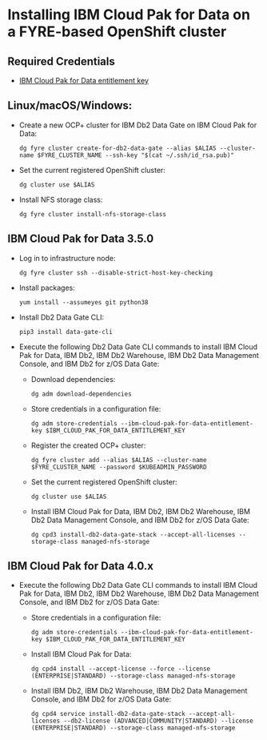 # Installing IBM Cloud Pak for Data on a FYRE-based OpenShift cluster

## Required Credentials

- [IBM Cloud Pak for Data entitlement key](https://myibm.ibm.com/products-services/containerlibrary)

## Linux/macOS/Windows:

- Create a new OCP+ cluster for IBM Db2 Data Gate on IBM Cloud Pak for Data:

  ```shell
  dg fyre cluster create-for-db2-data-gate --alias $ALIAS --cluster-name $FYRE_CLUSTER_NAME --ssh-key "$(cat ~/.ssh/id_rsa.pub)"
  ```

- Set the current registered OpenShift cluster:

  ```shell
  dg cluster use $ALIAS
  ```

- Install NFS storage class:

  ```shell
  dg fyre cluster install-nfs-storage-class
  ```

## IBM Cloud Pak for Data 3.5.0

- Log in to infrastructure node:

  ```shell
  dg fyre cluster ssh --disable-strict-host-key-checking
  ```

- Install packages:

  ```shell
  yum install --assumeyes git python38
  ```

- Install Db2 Data Gate CLI:

  ```shell
  pip3 install data-gate-cli
  ```

- Execute the following Db2 Data Gate CLI commands to install IBM Cloud Pak for Data, IBM Db2, IBM Db2 Warehouse, IBM Db2 Data Management Console, and IBM Db2 for z/OS Data Gate:

  - Download dependencies:

    ```shell
    dg adm download-dependencies
    ```

  - Store credentials in a configuration file:

    ```shell
    dg adm store-credentials --ibm-cloud-pak-for-data-entitlement-key $IBM_CLOUD_PAK_FOR_DATA_ENTITLEMENT_KEY
    ```

  - Register the created OCP+ cluster:

    ```shell
    dg fyre cluster add --alias $ALIAS --cluster-name $FYRE_CLUSTER_NAME --password $KUBEADMIN_PASSWORD
    ```

  - Set the current registered OpenShift cluster:

    ```shell
    dg cluster use $ALIAS
    ```

  - Install IBM Cloud Pak for Data, IBM Db2, IBM Db2 Warehouse, IBM Db2 Data Management Console, and IBM Db2 for z/OS Data Gate:

    ```shell
    dg cpd3 install-db2-data-gate-stack --accept-all-licenses --storage-class managed-nfs-storage
    ```

## IBM Cloud Pak for Data 4.0.x

- Execute the following Db2 Data Gate CLI commands to install IBM Cloud Pak for Data, IBM Db2, IBM Db2 Warehouse, IBM Db2 Data Management Console, and IBM Db2 for z/OS Data Gate:

  - Store credentials in a configuration file:

    ```shell
    dg adm store-credentials --ibm-cloud-pak-for-data-entitlement-key $IBM_CLOUD_PAK_FOR_DATA_ENTITLEMENT_KEY
    ```

  - Install IBM Cloud Pak for Data:

    ```shell
    dg cpd4 install --accept-license --force --license (ENTERPRISE|STANDARD) --storage-class managed-nfs-storage
    ```

  - Install IBM Db2, IBM Db2 Warehouse, IBM Db2 Data Management Console, and IBM Db2 for z/OS Data Gate:

    ```shell
    dg cpd4 service install-db2-data-gate-stack --accept-all-licenses --db2-license (ADVANCED|COMMUNITY|STANDARD) --license (ENTERPRISE|STANDARD) --storage-class managed-nfs-storage
    ```
